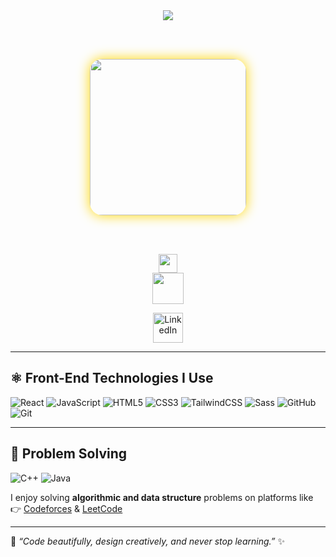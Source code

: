 <div align="center">

  <!-- Typing Animation -->
  <img src="https://readme-typing-svg.demolab.com?font=Poppins&weight=600&size=40&duration=4000&pause=1000&color=F4B400&center=true&vCenter=true&width=1000&lines=Hello+👋;I'm+Manar+Taha%2C+a+Front-End+Developer+💻;React+%2B+Creative+Designs+%3D+✨" />

  <br><br>

  <!-- Profile Image with Glow Animation -->
  <img src="https://tatepro.com/wp-content/uploads/2022/01/fe1.jpg" height="250" style="border-radius:20px; box-shadow: 0 0 20px gold;" />

  <br><br>

  <!-- Animated Divider -->
  <img src="https://cdn.dribbble.com/users/720408/screenshots/3264515/line.gif" height="30" />

  <br>

  <!-- Sparkles GIF -->
  <img src="https://media.giphy.com/media/3o7aCTfyhYawdOXcFW/giphy.gif" height="50" />

  <p align="center">
    <a href="https://www.linkedin.com/in/manar-taha-1847442b6/">
      <img alt="LinkedIn" title="LinkedIn" height="48" width="48" src="https://cdn-icons-png.flaticon.com/512/174/174857.png" />
    </a>
  </p>
</div>

---

## ⚛️ Front-End Technologies I Use

![React](https://img.shields.io/badge/-React-61DBFB?style=for-the-badge&logo=react&logoColor=black)
![JavaScript](https://img.shields.io/badge/-JavaScript-F7DF1E?style=for-the-badge&logo=javascript&logoColor=black)
![HTML5](https://img.shields.io/badge/-HTML5-E34F26?style=for-the-badge&logo=html5&logoColor=white)
![CSS3](https://img.shields.io/badge/-CSS3-1572B6?style=for-the-badge&logo=css3)
![TailwindCSS](https://img.shields.io/badge/-Tailwind%20CSS-38B2AC?style=for-the-badge&logo=tailwind-css)
![Sass](https://img.shields.io/badge/-Sass-CC6699?style=for-the-badge&logo=sass)
![GitHub](https://img.shields.io/badge/-GitHub-181717?style=for-the-badge&logo=github)
![Git](https://img.shields.io/badge/-Git-F05032?style=for-the-badge&logo=git&logoColor=white) <br>

---

## 🧠 Problem Solving

![C++](https://img.shields.io/badge/C++-00599C?style=for-the-badge&logo=cplusplus)
![Java](https://img.shields.io/badge/Java-ED8B00?style=for-the-badge&logo=openjdk)

I enjoy solving **algorithmic and data structure** problems on platforms like  
👉 [Codeforces](https://codeforces.com/) & [LeetCode](https://leetcode.com/)

---

🌈 *“Code beautifully, design creatively, and never stop learning.”* ✨

